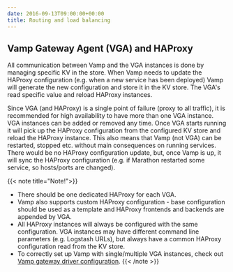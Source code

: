 ```yaml
---
date: 2016-09-13T09:00:00+00:00
title: Routing and load balancing
---
```


## Vamp Gateway Agent (VGA) and HAProxy

All communication between Vamp and the VGA instances is done by managing specific KV in the store. 
When Vamp needs to update the HAProxy configuration (e.g. when a new service has been deployed) Vamp will generate the new configuration and store it in the KV store.
The VGA's read specific value and reload HAProxy instances. 

Since VGA (and HAProxy) is a single point of failure (proxy to all traffic), it is recommended for high availability to have more than one VGA instance.
VGA instances can be added or removed any time. Once VGA starts running it will pick up the HAProxy configuration from the configured KV store and reload the HAProxy instance.
This also means that Vamp (not VGA) can be restarted, stopped etc. without main consequences on running services. There would be no HAProxy configuration update, but, once Vamp is up, it will sync the HAProxy configuration (e.g. if Marathon restarted some service, so hosts/ports are changed).  

{{< note title="Note!">}}
* There should be one dedicated HAProxy for each VGA. 
* Vamp also supports custom HAProxy configuration - base configuration should be used as a template and HAProxy frontends and backends are appended by VGA.
* All HAProxy instances will always be configured with the same configuration. VGA instances may have different command line parameters (e.g. Logstash URLs), but always have a common HAProxy configuration read from the KV store.
* To correctly set up Vamp with single/multiple VGA instances, check out [Vamp gateway driver configuration](/documentation/installation/configure-vamp#gateway-driver).
{{< /note >}}

